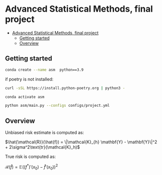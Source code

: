 # Advanced Statistical Methods, final project

- [Advanced Statistical Methods, final project](#advanced-statistical-methods-final-project)
  - [Getting started](#getting-started)
  - [Overview](#overview)
  

## Getting started

```bash
conda create --name asm  python==3.9
```

if poetry is not installed:

```bash
curl -sSL https://install.python-poetry.org | python3 -
```

```bash
conda activate asm
```

```bash
python asm/main.py --configs configs/project.yml
```

## Overview

Unbiased risk estimate is computed as:

$\hat{\mathcal{R}}(\hat{f}) = \|\mathcal{K}_{h} \mathbf{Y} - \mathbf{Y}\|^2 + 2\sigma^2\text{tr}(\mathcal{K}_h)$

True risk is computed as:

$\mathcal{R}(\hat{f}) = \mathbb{E}((f^*)'(x_0) - \hat{f}'(x_0))^2$